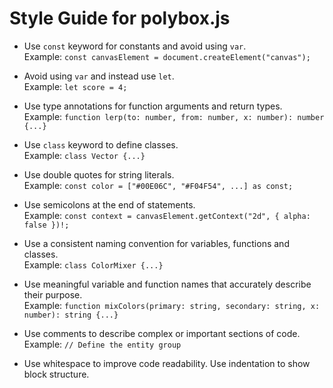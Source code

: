 # Style Guide for polybox.js

- Use ```const``` keyword for constants and avoid using ```var```.  
Example: ```const canvasElement = document.createElement("canvas");```

- Avoid using ```var``` and instead use ```let```.  
Example: ```let score = 4;```

- Use type annotations for function arguments and return types.  
Example: ```function lerp(to: number, from: number, x: number): number {...}```

- Use ```class``` keyword to define classes.  
Example: ```class Vector {...}```

- Use double quotes for string literals.  
Example: ```const color = ["#00E06C", "#F04F54", ...] as const;```

- Use semicolons at the end of statements.  
Example: ```const context = canvasElement.getContext("2d", { alpha: false })!;```

- Use a consistent naming convention for variables, functions and classes.  
Example: ```class ColorMixer {...}```

- Use meaningful variable and function names that accurately describe their purpose.  
Example: ```function mixColors(primary: string, secondary: string, x: number): string {...}```

- Use comments to describe complex or important sections of code.  
Example: ```// Define the entity group```

- Use whitespace to improve code readability. Use indentation to show block structure.  
